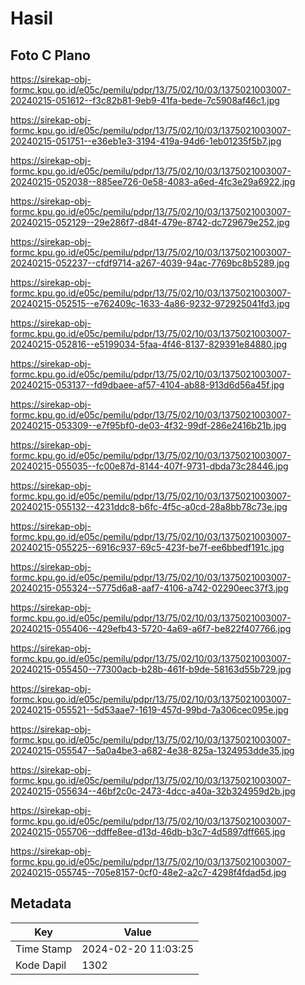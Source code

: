 # Hasil

## Foto C Plano

https://sirekap-obj-formc.kpu.go.id/e05c/pemilu/pdpr/13/75/02/10/03/1375021003007-20240215-051612--f3c82b81-9eb9-41fa-bede-7c5908af46c1.jpg

https://sirekap-obj-formc.kpu.go.id/e05c/pemilu/pdpr/13/75/02/10/03/1375021003007-20240215-051751--e36eb1e3-3194-419a-94d6-1eb01235f5b7.jpg

https://sirekap-obj-formc.kpu.go.id/e05c/pemilu/pdpr/13/75/02/10/03/1375021003007-20240215-052038--885ee726-0e58-4083-a6ed-4fc3e29a6922.jpg

https://sirekap-obj-formc.kpu.go.id/e05c/pemilu/pdpr/13/75/02/10/03/1375021003007-20240215-052129--29e286f7-d84f-479e-8742-dc729679e252.jpg

https://sirekap-obj-formc.kpu.go.id/e05c/pemilu/pdpr/13/75/02/10/03/1375021003007-20240215-052237--cfdf9714-a267-4039-94ac-7769bc8b5289.jpg

https://sirekap-obj-formc.kpu.go.id/e05c/pemilu/pdpr/13/75/02/10/03/1375021003007-20240215-052515--e762409c-1633-4a86-9232-972925041fd3.jpg

https://sirekap-obj-formc.kpu.go.id/e05c/pemilu/pdpr/13/75/02/10/03/1375021003007-20240215-052816--e5199034-5faa-4f46-8137-829391e84880.jpg

https://sirekap-obj-formc.kpu.go.id/e05c/pemilu/pdpr/13/75/02/10/03/1375021003007-20240215-053137--fd9dbaee-af57-4104-ab88-913d6d56a45f.jpg

https://sirekap-obj-formc.kpu.go.id/e05c/pemilu/pdpr/13/75/02/10/03/1375021003007-20240215-053309--e7f95bf0-de03-4f32-99df-286e2416b21b.jpg

https://sirekap-obj-formc.kpu.go.id/e05c/pemilu/pdpr/13/75/02/10/03/1375021003007-20240215-055035--fc00e87d-8144-407f-9731-dbda73c28446.jpg

https://sirekap-obj-formc.kpu.go.id/e05c/pemilu/pdpr/13/75/02/10/03/1375021003007-20240215-055132--4231ddc8-b6fc-4f5c-a0cd-28a8bb78c73e.jpg

https://sirekap-obj-formc.kpu.go.id/e05c/pemilu/pdpr/13/75/02/10/03/1375021003007-20240215-055225--6916c937-69c5-423f-be7f-ee6bbedf191c.jpg

https://sirekap-obj-formc.kpu.go.id/e05c/pemilu/pdpr/13/75/02/10/03/1375021003007-20240215-055324--5775d6a8-aaf7-4106-a742-02290eec37f3.jpg

https://sirekap-obj-formc.kpu.go.id/e05c/pemilu/pdpr/13/75/02/10/03/1375021003007-20240215-055406--429efb43-5720-4a69-a6f7-be822f407766.jpg

https://sirekap-obj-formc.kpu.go.id/e05c/pemilu/pdpr/13/75/02/10/03/1375021003007-20240215-055450--77300acb-b28b-461f-b9de-58163d55b729.jpg

https://sirekap-obj-formc.kpu.go.id/e05c/pemilu/pdpr/13/75/02/10/03/1375021003007-20240215-055521--5d53aae7-1619-457d-99bd-7a306cec095e.jpg

https://sirekap-obj-formc.kpu.go.id/e05c/pemilu/pdpr/13/75/02/10/03/1375021003007-20240215-055547--5a0a4be3-a682-4e38-825a-1324953dde35.jpg

https://sirekap-obj-formc.kpu.go.id/e05c/pemilu/pdpr/13/75/02/10/03/1375021003007-20240215-055634--46bf2c0c-2473-4dcc-a40a-32b324959d2b.jpg

https://sirekap-obj-formc.kpu.go.id/e05c/pemilu/pdpr/13/75/02/10/03/1375021003007-20240215-055706--ddffe8ee-d13d-46db-b3c7-4d5897dff665.jpg

https://sirekap-obj-formc.kpu.go.id/e05c/pemilu/pdpr/13/75/02/10/03/1375021003007-20240215-055745--705e8157-0cf0-48e2-a2c7-4298f4fdad5d.jpg


## Metadata

| Key        | Value               |
| ---------- | ------------------- |
| Time Stamp | 2024-02-20 11:03:25 |
| Kode Dapil | 1302                |



